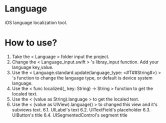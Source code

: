 # Language

iOS language localization tool.


# How to use?

1. Take the < Language > folder input the project.
2. Change the < Language_input.swift > 's libray_input function. Add your language key_value.
3. Use the < Language.standard.update(language_type: <#T##String#>) > 's function to change the language type, or default is device system language.
4. Use the < func localized(_ key: String) -> String > function to get the localed text.
5. Use the < (value as String).language > to get the localed text.
6. Use the < (value as UIView).language() > to changed this view and it's subviews text.
    6.1. UILabel's text
    6.2. UITextField's placeholder
    6.3. UIButton's title
    6.4. UISegmentedControl's segment title
